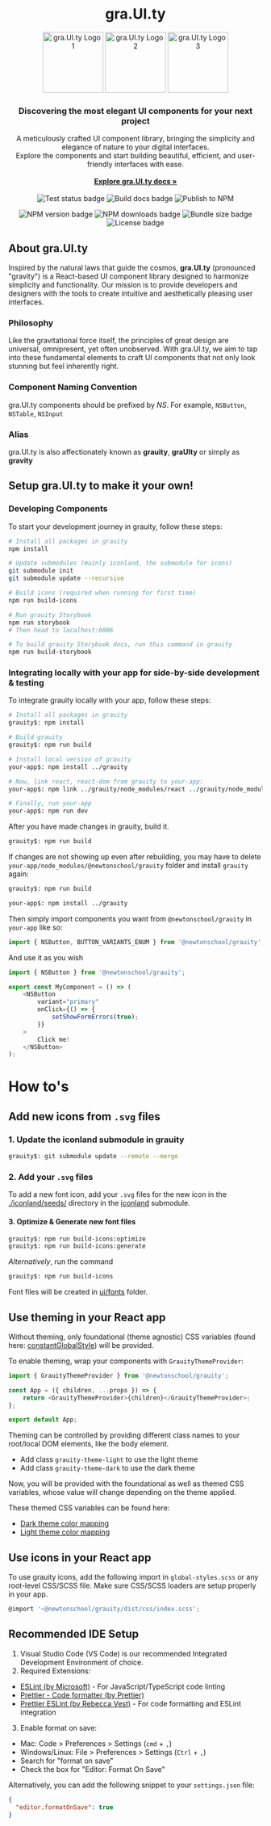 <h1 align="center">gra.UI.ty</h1>

<p align="center">
  <img src="https://d3dyfaf3iutrxo.cloudfront.net/general/upload/cc6c8f01c5fa4ca481de8f9180eb937a.png" alt="gra.UI.ty Logo 1" width="120" height="120" />
  <img src="https://d3dyfaf3iutrxo.cloudfront.net/general/upload/92ae68a3bf55431d8120e92041951482.png" alt="gra.UI.ty Logo 2" width="120" height="120" />
  <img src="https://d3dyfaf3iutrxo.cloudfront.net/general/upload/c1dd6d6367b34e01a19c458e1656c3c1.png" alt="gra.UI.ty Logo 3" width="120" height="120" />
</p>

<h3 align="center">Discovering the most elegant UI components for your next project</h3>

<p align="center">
  A meticulously crafted UI component library, bringing the simplicity and elegance of nature to your digital interfaces.
  <br />
  Explore the components and start building beautiful, efficient, and user-friendly interfaces with ease.
  <br />
  <br />
  <a href="https://grauity.newtonschool.co"><strong>Explore gra.UI.ty docs »</strong></a>
  <br />
  <br />
  <img src="https://github.com/Newton-School/grauity/actions/workflows/run-tests.yml/badge.svg" alt="Test status badge" />
  <img src="https://github.com/Newton-School/grauity/actions/workflows/build-storybook.yml/badge.svg" alt="Build docs badge" />
  <img src="https://github.com/Newton-School/grauity/actions/workflows/publish-npm-package.yml/badge.svg" alt="Publish to NPM" />
  <div align="center">
    <img src="http://img.shields.io/npm/v/@newtonschool/grauity.svg" alt="NPM version badge" />
    <img src="http://img.shields.io/npm/dm/@newtonschool/grauity.svg" alt="NPM downloads badge" />
    <img src="http://img.shields.io/bundlephobia/min/@newtonschool/grauity.svg" alt="Bundle size badge" />
    <img src="http://img.shields.io/npm/l/@newtonschool/grauity.svg" alt="License badge" />
  </div>
</p>

## About gra.UI.ty

Inspired by the natural laws that guide the cosmos, **gra.UI.ty** (pronounced "gravity") is a React-based UI component library designed to harmonize simplicity and functionality. Our mission is to provide developers and designers with the tools to create intuitive and aesthetically pleasing user interfaces.

### Philosophy

Like the gravitational force itself, the principles of great design are universal, omnipresent, yet often unobserved. With gra.UI.ty, we aim to tap into these fundamental elements to craft UI components that not only look stunning but feel inherently right.

### Component Naming Convention

gra.UI.ty components should be prefixed by _NS_.
For example, `NSButton`, `NSTable`, `NSInput`

### Alias

gra.UI.ty is also affectionately known as **grauity**, **graUIty** or simply as **gravity**

## Setup gra.UI.ty to make it your own!

### Developing Components

To start your development journey in grauity, follow these steps:

```bash
# Install all packages in grauity
npm install

# Update submodules (mainly iconland, the submodule for icons)
git submodule init
git submodule update --recursive

# Build icons (required when running for first time)
npm run build-icons

# Run grauity Storybook
npm run storybook
# Then head to localhost:6006

# To build grauity Storybook docs, run this command in grauity
npm run build-storybook
```

### Integrating locally with your app for side-by-side development & testing

To integrate grauity locally with your app, follow these steps:

```bash
# Install all packages in grauity
grauity$: npm install

# Build grauity
grauity$: npm run build

# Install local version of grauity
your-app$: npm install ../grauity

# Now, link react, react-dom from grauity to your-app:
your-app$: npm link ../grauity/node_modules/react ../grauity/node_modules/react-dom --legacy-peer-deps

# Finally, run your-app
your-app$: npm run dev
```

After you have made changes in grauity, build it.

```bash
grauity$: npm run build
```

If changes are not showing up even after rebuilding, you may
have to delete `your-app/node_modules/@newtonschool/grauity` folder
and install `grauity` again:

```bash
grauity$: npm run build

your-app$: npm install ../grauity
```

Then simply import components you want from `@newtonschool/grauity` in `your-app` like so:

```js
import { NSButton, BUTTON_VARIANTS_ENUM } from '@newtonschool/grauity';
```

And use it as you wish

```js
import { NSButton } from '@newtonschool/grauity';

export const MyComponent = () => (
    <NSButton
        variant="primary"
        onClick={() => {
            setShowFormErrors(true);
        }}
    >
        Click me!
    </NSButton>
);
```

# How to's

## Add new icons from `.svg` files

### 1. Update the iconland submodule in grauity

```bash
grauity$: git submodule update --remote --merge
```

### 2. Add your `.svg` files

To add a new font icon, add your `.svg` files for the new icon in the [./iconland/seeds/](iconland/seeds) directory in the [iconland](./iconland) submodule.

#### 3. Optimize & Generate new font files

```bash
grauity$: npm run build-icons:optimize
grauity$: npm run build-icons:generate
```

_Alternatively_, run the command

```bash
grauity$: npm run build-icons
```

Font files will be created in [ui/fonts](ui/fonts) folder.

## Use theming in your React app

Without theming, only foundational (theme agnostic) CSS variables (found here: [constantGlobalStyle](ui/themes/GlobalStyle.ts)) will be provided.

To enable theming, wrap your components with `GrauityThemeProvider`:

```js
import { GrauityThemeProvider } from '@newtonschool/grauity';

const App = ({ children, ...props }) => {
    return <GrauityThemeProvider>{children}</GrauityThemeProvider>;
};

export default App;
```

Theming can be controlled by providing different class names to your root/local DOM elements, like the body element.

-   Add class `grauity-theme-light` to use the light theme
-   Add class `grauity-theme-dark` to use the dark theme

Now, you will be provided with the foundational as well as themed CSS variables, whose
value will change depending on the theme applied.

These themed CSS variables can be found here:

-   [Dark theme color mapping](./ui/themes/darkThemeConstants.ts)
-   [Light theme color mapping](./ui/themes/lightThemeConstants.ts)

## Use icons in your React app

To use grauity icons, add the following import in `global-styles.scss` or any root-level CSS/SCSS file. Make sure CSS/SCSS loaders are setup properly in your app.

```js
@import '~@newtonschool/grauity/dist/css/index.scss';
```

## Recommended IDE Setup

1. Visual Studio Code (VS Code) is our recommended Integrated Development Environment of choice.
2. Required Extensions:
- [ESLint (by Microsoft)](https://marketplace.visualstudio.com/items/?itemName=dbaeumer.vscode-eslint) - For JavaScript/TypeScript code linting
- [Prettier - Code formatter (by Prettier)](https://marketplace.visualstudio.com/items/?itemName=esbenp.prettier-vscode)
- [Prettier ESLint (by Rebecca Vest)](https://marketplace.visualstudio.com/items/?itemName=rvest.vs-code-prettier-eslint) - For code formatting and ESLint integration
3. Enable format on save:
- Mac: Code > Preferences > Settings (`cmd` + `,`)
- Windows/Linux: File > Preferences > Settings (`Ctrl` + `,`)
- Search for "format on save"
- Check the box for "Editor: Format On Save"

Alternatively, you can add the following snippet to your `settings.json` file:
```json
{
  "editor.formatOnSave": true
}
```
